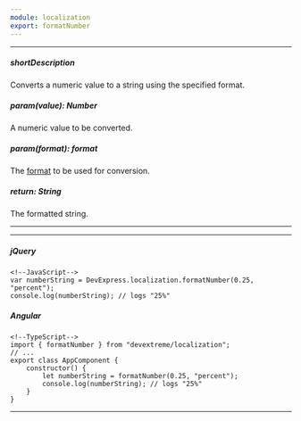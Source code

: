 ```yaml
---
module: localization
export: formatNumber
---
```

---
##### shortDescription
Converts a numeric value to a string using the specified format.

##### param(value): Number
A numeric value to be converted.

##### param(format): format
The [format](/api-reference/50%20Common/Object%20Structures/format '/Documentation/ApiReference/Common/Object_Structures/format/') to be used for conversion.

##### return: String
The formatted string.

---
---
##### jQuery

    <!--JavaScript-->
    var numberString = DevExpress.localization.formatNumber(0.25, "percent");
    console.log(numberString); // logs "25%"

##### Angular

    <!--TypeScript-->
    import { formatNumber } from "devextreme/localization";
    // ...
    export class AppComponent {
        constructor() {
            let numberString = formatNumber(0.25, "percent");
            console.log(numberString); // logs "25%"
        }
    }

---